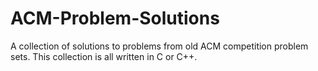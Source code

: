 # ACM-Problem-Solutions
A collection of solutions to problems from old ACM competition problem sets. This collection is all written in C or C++.
